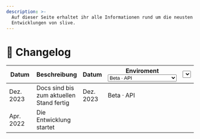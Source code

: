 ```yaml
---
description: >-
  Auf dieser Seite erhaltet ihr alle Informationen rund um die neusten
  Entwicklungen von slive.
---
```


# 📃 Changelog



<table data-full-width="true"><thead><tr><th width="161.00000000000006">Datum</th><th>Beschreibung</th><th data-hidden>Datum</th><th data-hidden>Enviroment<select><option value="1f872a81e87d4122a0331bd1b1ed95a5" label="Beta · API" color="blue"></option><option value="382a2742e83744589db24e14e18411c3" label="Release · API" color="blue"></option><option value="e10a5a2387ca4a7180d84561be1e8d0b" label="Beta · SDK" color="blue"></option><option value="7d735ac8b58f4f488d33c81f9d28760b" label="Release · SDK" color="blue"></option><option value="02f412ca19844090bb8f293c34995837" label="Beta · Overlay Backend" color="blue"></option><option value="9f9ca2f64f3447228be9319be4f08b7e" label="Release · Overlay Backend" color="blue"></option></select></th><th data-hidden><select></select></th></tr></thead><tbody><tr><td>Dez. 2023</td><td>Docs sind bis zum aktuellen Stand fertig</td><td>Dez. 2023</td><td><span data-option="1f872a81e87d4122a0331bd1b1ed95a5">Beta · API</span></td><td></td></tr><tr><td>Apr. 2022</td><td>Die Entwicklung startet</td><td></td><td></td><td></td></tr></tbody></table>
